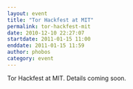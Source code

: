 ```yaml
---
layout: event
title: "Tor Hackfest at MIT"
permalink: tor-hackfest-mit
date: 2010-12-10 22:27:07
startdate: 2011-01-15 11:00
enddate: 2011-01-15 11:59
author: phobos
category: event
---
```


Tor Hackfest at MIT. Details coming soon.
